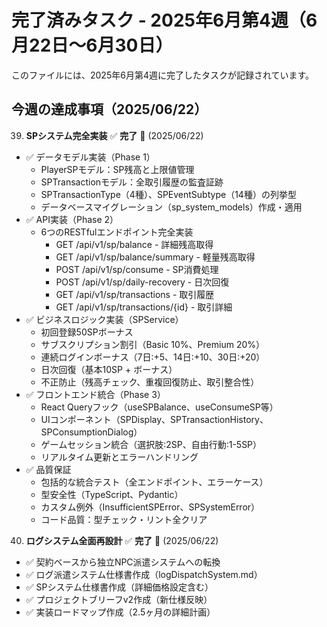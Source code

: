 # 完了済みタスク - 2025年6月第4週（6月22日〜6月30日）

このファイルには、2025年6月第4週に完了したタスクが記録されています。

## 今週の達成事項（2025/06/22）

39. **SPシステム完全実装** ✅ **完了** 🎉 (2025/06/22)
   - ✅ データモデル実装（Phase 1）
     - PlayerSPモデル：SP残高と上限値管理
     - SPTransactionモデル：全取引履歴の監査証跡
     - SPTransactionType（4種）、SPEventSubtype（14種）の列挙型
     - データベースマイグレーション（sp_system_models）作成・適用
   - ✅ API実装（Phase 2）
     - 6つのRESTfulエンドポイント完全実装
       - GET /api/v1/sp/balance - 詳細残高取得
       - GET /api/v1/sp/balance/summary - 軽量残高取得
       - POST /api/v1/sp/consume - SP消費処理
       - POST /api/v1/sp/daily-recovery - 日次回復
       - GET /api/v1/sp/transactions - 取引履歴
       - GET /api/v1/sp/transactions/{id} - 取引詳細
   - ✅ ビジネスロジック実装（SPService）
     - 初回登録50SPボーナス
     - サブスクリプション割引（Basic 10%、Premium 20%）
     - 連続ログインボーナス（7日:+5、14日:+10、30日:+20）
     - 日次回復（基本10SP + ボーナス）
     - 不正防止（残高チェック、重複回復防止、取引整合性）
   - ✅ フロントエンド統合（Phase 3）
     - React Queryフック（useSPBalance、useConsumeSP等）
     - UIコンポーネント（SPDisplay、SPTransactionHistory、SPConsumptionDialog）
     - ゲームセッション統合（選択肢:2SP、自由行動:1-5SP）
     - リアルタイム更新とエラーハンドリング
   - ✅ 品質保証
     - 包括的な統合テスト（全エンドポイント、エラーケース）
     - 型安全性（TypeScript、Pydantic）
     - カスタム例外（InsufficientSPError、SPSystemError）
     - コード品質：型チェック・リント全クリア

40. **ログシステム全面再設計** ✅ **完了** 🎉 (2025/06/22)
   - ✅ 契約ベースから独立NPC派遣システムへの転換
   - ✅ ログ派遣システム仕様書作成（logDispatchSystem.md）
   - ✅ SPシステム仕様書作成（詳細価格設定含む）
   - ✅ プロジェクトブリーフv2作成（新仕様反映）
   - ✅ 実装ロードマップ作成（2.5ヶ月の詳細計画）